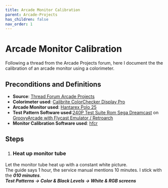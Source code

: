 ```yaml
---
title: Arcade Monitor Calibration
parent: Arcade-Projects
has_children: false
nav_order: 1
---
```


# Arcade Monitor Calibration

Following a thread from the Arcade Projects forum, here I document the the calibration of an arcade monitor using a colorimeter.

## Preconditions and Definitions

- **Source**: [Thread Forum Arcade Projects](https://www.arcade-projects.com/threads/arcade-monitor-calibration-guides.17183)
- **Colorimeter used**: [Calibrite ColorChecker Display Pro](https://calibrite.com/)
- **Arcade Monitor used**: [Hantarex Polo 25](http://files.arcadeinfo.de/Monitore/Hantarex%20Polo.pdf)
- **Test Pattern Software used**:[240P Test Suite Rom Sega Dreamcast](https://artemiourbina.itch.io/240p-test-suite) on [GroovyArcade with Flycast Emulator / Retroarch](https://gitlab.com/groovyarcade/support/-/wikis/1-About-GroovyArcade/1.1-Welcome)
- **Monitor Calibration Software used**: [hfcr](https://sourceforge.net/projects/hcfr/)

## Steps

1. ### Heat up monitor tube
Let the monitor tube heat up with a constant white picture.  
The guide says 1 hour, the service manual mentions 10 minutes. I stick with the ***010 minutes***.  
***Test Patterns &rarr; Color & Black Levels &rarr; White & RGB screens***



